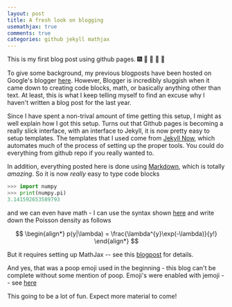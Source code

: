 ```yaml
---
layout: post
title: A fresh look on blogging
usemathjax: true
comments: true
categories: github jekyll mathjax
---
```


This is my first blog post using github pages.  :fireworks: :clap: :clap: :clap: :poop:

To give some background, my previous blogposts have been hosted on Google's blogger [here](http://mortonjt.blogspot.com/).
However, Blogger is incredibly sluggish when it came down to creating code blocks, math, or basically anything other than text.
At least, this is what I keep telling myself to find an excuse why I haven't written a blog post for the last year.

Since I have spent a non-trival amount of time getting this setup, I might as well explain how I got this setup.
Turns out that Github pages is becoming a really slick interface, with an interface to Jekyll, it is now pretty easy to setup templates.
The templates that I used come from [Jekyll Now](https://github.com/barryclark/jekyll-now), which automates much of the process of setting up the proper tools.  You could do everything from github repo if you really wanted to.

In addition, everything posted here is done using [Markdown](https://en.wikipedia.org/wiki/Markdown), which is totally *amazing*.
So it is now *really* easy to type code blocks

```python
>>> import numpy
>>> print(numpy.pi)
3.141592653589793
```

and we can even have math - I can use the syntax shown [here](https://kramdown.gettalong.org/syntax.html#math-blocks) and write down the Poisson density as follows

$$
\begin{align*}
p(y|\lambda) = \frac{\lambda^{y}\exp(-\lambda)}{y!}
\end{align*}
$$

But it requires setting up MathJax -- see this [blogpost](http://sgeos.github.io/github/jekyll/2016/08/21/adding_mathjax_to_a_jekyll_github_pages_blog.html) for details.

And yes, that was a poop emoji used in the beginning - this blog can't be complete without some mention of poop.
Emoji's were enabled with jemoji -- see [here](https://help.github.com/en/articles/emoji-on-github-pages)

This going to be a lot of fun. Expect more material to come!